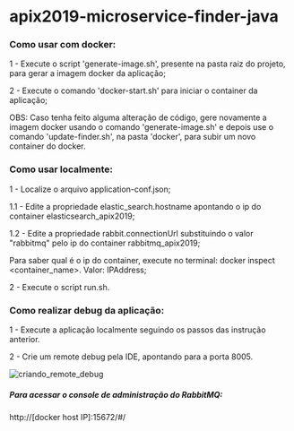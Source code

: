 # apix2019-microservice-finder-java

### Como usar com docker:

1 - Execute o script 'generate-image.sh', presente na pasta raiz do projeto, para gerar a imagem docker da aplicação;

2 - Execute o comando 'docker-start.sh' para iniciar o container da aplicação;

OBS: Caso tenha feito alguma alteração de código, gere novamente a imagem docker usando o comando 'generate-image.sh' e depois use o comando 'update-finder.sh', na pasta 'docker', para subir um novo container do docker. 

### Como usar localmente:

1 - Localize o arquivo application-conf.json;

  1.1 - Edite a propriedade elastic_search.hostname apontando o ip do container elasticsearch_apix2019;

  1.2 - Edite a propriedade rabbit.connectionUrl substituindo o valor "rabbitmq" pelo ip do container rabbitmq_apix2019;

  Para saber qual é o ip do container, execute no terminal: docker inspect <container_name>. Valor: IPAddress;
  
2 - Execute o script run.sh.

### Como realizar debug da aplicação:

1 - Execute a aplicação localmente seguindo os passos das instrução anterior.

2 - Crie um remote debug pela IDE, apontando para a porta 8005.

![criando_remote_debug](https://user-images.githubusercontent.com/38056234/58743250-62924700-8404-11e9-8a3f-8c612060d6b0.png)


##### Para acessar o console de administração do RabbitMQ:
http://[docker host IP]:15672/#/

